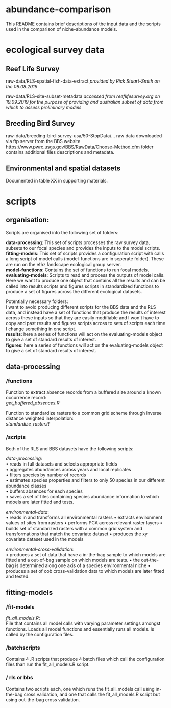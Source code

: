 # __abundance-comparison__

This README contains brief descriptions of the input data and the scripts used in the comparison of niche-abundance models. 


# __ecological survey data__

## Reef Life Survey

raw-data/RLS-spatial-fish-data-extract _provided by Rick Stuart-Smith on the 08.08.2019_

raw-data/RLS-site-subset-metadata _accessed from reeflifesurvey.org on 19.09.2019 for the purpose of providing and australian subset of data from which to assess preliminary models_

## Breeding Bird Survey

raw-data/breeding-bird-survey-usa/50-StopData/...
raw data downloaded via ftp server from the BBS website https://www.pwrc.usgs.gov/BBS/RawData/Choose-Method.cfm folder contains additional files descriptions and metadata.

## Environmental and spatial datasets

Documented in table XX in supporting materials.

# __scripts__

## __organisation__: 

Scripts are organised into the following set of folders:  
  
__data-processing__: This set of scripts processes the raw survey data, subsets to our focal species and provides the inputs to the model scripts.   
__fitting-models__: This set of scripts provides a configuration script with calls a long script of model calls (model-functions are in seperate folder). These are run on the ethz landscape ecological group server.   
__model-functions__: Contains the set of functions to run focal models.   
__evaluating-models__: Scripts to read and process the outputs of model calls. Here we want to produce one object that contains all the results and can be called into results scripts and figures scripts in standardized functions to produce a set of figures across the different ecological datasets.   

Potentially necessary folders:   
I want to avoid producing different scripts for the BBS data and the RLS data, and instead have a set of functions that produce the results of interest across these inputs so that they are easily modifiable and I won't have to copy and past results and figures scripts across to sets of scripts each time I change something in one script.   
__results__: here a series of functions will act on the evaluating-models object to give a set of standard results of interest.   
__figures__: here a series of functions will act on the evaluating-models object to give a set of standard results of interest.  


## __data-processing__

### /functions

Function to extract absence records from a buffered size around a known occurrence record:  
_get_buffered_absences.R_  
  
Function to standardize rasters to a common grid scheme through inverse distance weighted interpolation:  
_standardize_raster.R_    

### /scripts  

Both of the RLS and BBS datasets have the following scripts: 

_data-processing_:  
• reads in full datasets and selects appropriate fields  
• aggregates abundances across years and local replicates  
• filters species by number of records  
• estimates species properties and filters to only 50 species in our different abundance classes  
• buffers absences for each species  
• saves a set of files containing species abundance information to which mdoels are later fitted and tests. 

_environmental-data_:  
• reads in and transforms all environmental rasters
• extracts environment values of sites from rasters
• performs PCA across relevant raster layers
• builds set of standarized rasters with a common grid system and transformations that match the covariate dataset
• produces the xy covariate dataset used in the models

_environmental-cross-validation_:  
• produces a set of data that have a in-the-bag sample to which models are fitted and a out-of-bag sample on which models are tests. 
• the out-the-bag is determined along one axis of a species environmental niche 
• produces a  set of oob cross-validation data to which models are later fitted and tested.


## __fitting-models__

### /fit-models

_fit_all_models.R_:  
File that contains all model calls with varying parameter settings amongst functions. Loads all model functions and essentially runs all models. Is called by the configuration files. 

### /batchscripts  

Contains 4 .R scripts that produce 4 batch files which call the configuration files than run the fit_all_models.R script. 

### / rls or bbs 

Contains two scripts each, one which runs the fit_all_models call using in-the-bag cross validation, and one that calls the fit_all_models.R script but using out-the-bag cross validation. 


